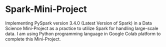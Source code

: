 # Spark-Mini-Project
Implementing PySpark version 3.4.0 (Latest Version of Spark) in a Data Science Mini-Project as a practice to utilize Spark for handling large-scale data. I am using Python programming language in Google Colab platform to complete this Mini-Project.

